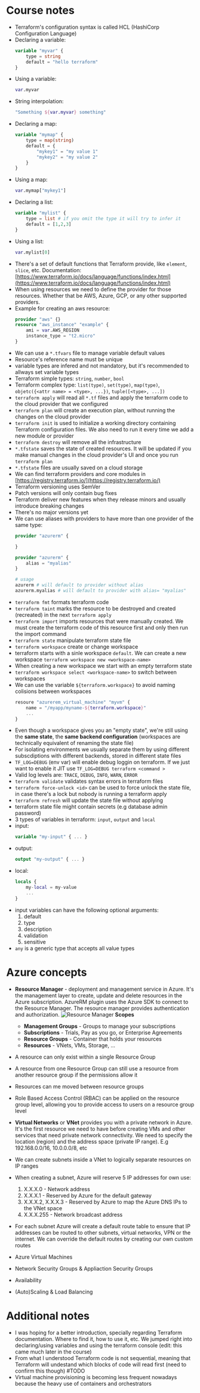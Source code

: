 # Course notes

- Terraform's configuration syntax is called HCL (HashiCorp Configuration Language)
- Declaring a variable:
    ```terraform
    variable "myvar" {
        type = string
        default = "hello terraform"
    }
    ```
- Using a variable:
    ```terraform
    var.myvar
    ```
- String interpolation:
    ```terraform
    "Something ${var.myvar} something"
    ```
- Declaring a map:
    ```terraform
    variable "mymap" {
        type = map(string)
        default = {
            "mykey1" = "my value 1"
            "mykey2" = "my value 2"
        }
    }
    ```
- Using a map:
    ```terraform
    var.mymap["mykey1"]
    ```
- Declaring a list:
    ```terraform
    variable "mylist" {
        type = list # if you omit the type it will try to infer it
        default = [1,2,3]
    }
    ```
- Using a list:
    ```terraform
    var.mylist[0]
    ```
- There's a set of default functions that Terraform provide, like `element`, `slice`, etc. Documentation: [https://www.terraform.io/docs/language/functions/index.html](https://www.terraform.io/docs/language/functions/index.html)
- When using resources we need to define the provider for those resources. Whether that be AWS, Azure, GCP, or any other supported providers.
- Example for creating an aws resource:
    ```terraform
    provider "aws" {}
    resource "aws_instance" "example" {
        ami = var.AWS_REGION
        instance_type = "t2.micro"
    }
    ```
- We can use a `*.tfvars` file to manage variable default values
- Resource's reference name must be unique
- variable types are infered and not mandatory, but it's recommended to allways set variable types
- Terraform simple types: `string`, `number`, `bool`
- Terraform complex type: `list(type)`, `set(type)`, `map(type)`, `objetc({<attr name> = <type>, ...})`, `tuple([<type>, ...])`
- `terraform apply` will read all `*.tf` files and apply the terraform code to the cloud provider that we configured
- `terraform plan` will create an execution plan, without running the changes on the cloud provider
- `terraform init` is used to initialize a working directory containing Terraform configuration files. We also need to run it every time we add a new module or provider
- `terraform destroy` will remove all the infrastructure
- `*.tfstate` saves the state of created resources. It will be updated if you make manual changes in the cloud provider's UI and once you run `terraform plan`
- `*.tfstate` files are usually saved on a cloud storage
- We can find terraform providers and core modules in [https://registry.terraform.io/](https://registry.terraform.io/)
- Terraform versioning uses SemVer
- Patch versions will only contain bug fixes
- Terraform deliver new features when they release minors and usually introduce breaking changes
- There's no major versions yet
- We can use aliases with providers to have more than one provider of the same type:
    ```terraform
    provider "azurerm" {

    }

    provider "azurerm" {
        alias = "myalias"
    }

    # usage
    azurerm # will default to provider without alias
    azurerm.myalias # will default to provider with alias= "myalias"
    ```
- `terraform fmt` formats terraform code
- `terraform taint` marks the resource to be destroyed and created (recreated) in the next `terraform apply`
- `terraform import` imports resources that were manually created. We must create the terraform code of this resource first and only then run the import command
- `terraform state` manipulate terraform state file
- `terraform workspace` create or change workspace
- terraform starts with a sinle workspace `default`. We can create a new workspace `terraform workspace new <workspace-name>`
- When creating a new workspace we start with an empty terraform state
- `terraform workspace select <workspace-name>` to switch between workspaces
- We can use the variable `${terraform.workspace}` to avoid naming colisions between workspaces
    ```terraform
    resoure "azurerem_virtual_machine" "myvm" {
        name = "/myapp/myname-${terraform.workspace}"
        ...
    }
    ```
- Even though a workspace gives you an "empty state", we're still using the **same state**, the **same backend configuration** (workspaces are technically equivalent of renaming the state file)
- For isolating environments we usually separate them by using different subscdiptions with different backends, stored in different state files
- `TF_LOG=DEBUG` (env var) will enable debug loggin on terraform. If we just want to enable it JIT use `TF_LOG=DEBUG terraform <command >`
- Valid log levels are: `TRACE`, `DEBUG`, `INFO`, `WARN`, `ERROR`
- `terraform validate` validates syntax errors in terraform files
- `terraform force-unlock <id>` can be used to force unlock the state file, in case there's a lock but nobody is running a terraform apply
- `terraform refresh` will update the state file without applying
- terraform state file might contain secrets (e.g database admin password)
- 3 types of variables in terraform: `input`, `output` and `local`
- input:
    ```terraform
    variable "my-input" { ... }
    ```
- output:
    ```terraform
    output "my-output" { ... }
    ```
- local:
    ```terraform
    locals { 
        my-local = my-value
        ...
    }
    ```
- input variables can have the following optional arguments:
    1. default
    1. type
    1. description
    1. validation
    1. sensitive
- `any` is a generic type that accepts all value types

# Azure concepts

- **Resource Manager** - deployment and management service in Azure. It's the management layer to create, update and delete resources in the Azure subscription. AzureRM plugin uses the Azure SDK to connect to the Resource Manager. The resource manager provides authentication and authorization.
![Resource Manager](/img/resource-manager.png)
**Scopes**
    - **Management Groups** - Groups to manage your subscriptions
    - **Subscriptions** - Trials, Pay as you go, or Enterprise Agreements
    - **Resource Groups** - Container that holds your resources
    - **Resources** - VNets, VMs, Storage, ...
- A resource can only exist within a single Resource Group
- A resource from one Resource Group can still use a resource from another resource group if the permissions allow it
- Resources can me moved between resource groups
- Role Based Access Control (RBAC) can be applied on the resource group level, allowing you to provide access to users on a resource group level
- **Virtual Networks** or **VNet** provides you with a private network in Azure. It's the first resource we need to have before creating VMs and other services that need private network connectivity. We need to specify the location (region) and the address space (private IP range). E.g 192.168.0.0/16, 10.0.0.0/8, etc
- We can create subnets inside a VNet to logically separate resources on IP ranges
- When creating a subnet, Azure will reserve 5 IP addresses for own use:
    1. X.X.X.0 - Network address
    1. X.X.X.1 - Reserved by Azure for the default gateway
    1. X.X.X.2, X.X.X.3 - Reserved by Azure to map the Azure DNS IPs to the VNet space
    1. X.X.X.255 - Network broadcast address
- For each subnet Azure will create a default route table to ensure that IP addresses can be routed to other subnets, virtual networks, VPN or the internet. We can override the default routes by creating our own custom routes

- Azure Virtual Machines
- Network Security Groups & Appliaction Security Groups
- Availability
- (Auto)Scaling & Load Balancing


# Additional notes

- I was hoping for a better introduction, specially regarding Terraform documentation. Where to find it, how to use it, etc. We jumped right into declaring/using variables and using the terraform console (edit: this came much later in the course)
- From what I understood Terraform code is not sequential, meaning that Terraform will undestand which blocks of code will read first (need to confirm this though) #TODO
- Virtual machine provisioning is becoming less frequent nowadays because the heavy use of containers and orchestrators
